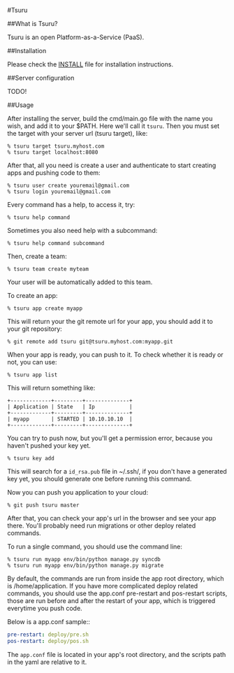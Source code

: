 #Tsuru

##What is Tsuru?

Tsuru is an open Platform-as-a-Service (PaaS).

##Installation

Please check the [INSTALL](/timeredbull/tsuru/blob/master/INSTALL.md) file for
installation instructions.

##Server configuration

TODO!

##Usage

After installing the server, build the cmd/main.go file with the name you wish,
and add it to your $PATH. Here we'll call it `tsuru`. Then you must set the
target with your server url (tsuru target), like:

    % tsuru target tsuru.myhost.com
    % tsuru target localhost:8080

After that, all you need is create a user and authenticate to start creating
apps and pushing code to them:

    % tsuru user create youremail@gmail.com
    % tsuru login youremail@gmail.com

Every command has a help, to access it, try:

    % tsuru help command

Sometimes you also need help with a subcommand:

    % tsuru help command subcommand

Then, create a team:

    % tsuru team create myteam

Your user will be automatically added to this team.

To create an app:

    % tsuru app create myapp

This will return your the git remote url for your app, you should add it to
your git repository:

    % git remote add tsuru git@tsuru.myhost.com:myapp.git

When your app is ready, you can push to it. To check whether it is ready or
not, you can use:

    % tsuru app list

This will return something like:

    +-------------+---------+--------------+
    | Application | State   | Ip           |
    +-------------+---------+--------------+
    | myapp       | STARTED | 10.10.10.10  |
    +-------------+---------+--------------+

You can try to push now, but you'll get a permission error, because you haven't
pushed your key yet.

    % tsuru key add

This will search for a `id_rsa.pub` file in ~/.ssh/, if you don't have a
generated key yet, you should generate one before running this command.

Now you can push you application to your cloud:

    % git push tsuru master

After that, you can check your app's url in the browser and see your app there.
You'll probably need run migrations or other deploy related commands.

To run a single command, you should use the command line:

    % tsuru run myapp env/bin/python manage.py syncdb
    % tsuru run myapp env/bin/python manage.py migrate

By default, the commands are run from inside the app root directory, which is
/home/application. If you have more complicated deploy related commands, you
should use the app.conf pre-restart and pos-restart scripts, those are run
before and after the restart of your app, which is triggered everytime you push
code.

Below is a app.conf sample::

```yaml
pre-restart: deploy/pre.sh
pos-restart: deploy/pos.sh
```

The `app.conf` file is located in your app's root directory, and the scripts
path in the yaml are relative to it.
